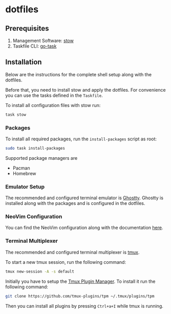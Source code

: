 # dotfiles

## Prerequisites

1. Management Software: [stow](https://www.gnu.org/software/stow/)
2. Taskfile CLI: [go-task](https://github.com/go-task/task)

## Installation

Below are the instructions for the complete shell setup along with the dotfiles.

Before that, you need to install stow and apply the dotfiles.
For convenience you can use the tasks defined in the `Taskfile`.

To install all configuration files with stow run:

```bash
task stow
```

### Packages

To install all required packages, run the `install-packages` script as root:

```sh
sudo task install-packages
```

Supported package managers are

- Pacman
- Homebrew

### Emulator Setup

The recommended and configured terminal emulator is [Ghostty](https://github.com/ghostty-org/ghostty).
Ghostty is installed along with the packages and is configured in the dotfiles.

### NeoVim Configuration

You can find the NeoVim configuration along with the documentation [here](https://github.com/SRTigers98/nvim-config).

### Terminal Multiplexer

The recommended and configured terminal multiplexer is [tmux](https://github.com/tmux/tmux).

To start a new tmux session, run the following command:

```sh
tmux new-session -A -s default
```

Initially you have to setup the [Tmux Plugin Manager](https://github.com/tmux-plugins/tpm).
To install it run the following command:

```bash
git clone https://github.com/tmux-plugins/tpm ~/.tmux/plugins/tpm
```

Then you can install all plugins by pressing `Ctrl+a+I` while tmux is running.
